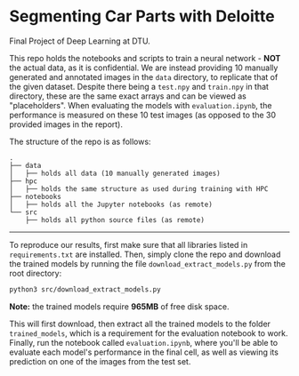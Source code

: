 # Segmenting Car Parts with Deloitte
Final Project of Deep Learning at DTU.

This repo holds the notebooks and scripts to train a neural network - **NOT** the actual data, as it is confidential. 
We are instead providing 10 manually generated and annotated images in the `data` directory, to replicate that of the given dataset. Despite there being a `test.npy` and `train.npy` in that directory, these are the same exact arrays and can be viewed as "placeholders". 
When evaluating the models with `evaluation.ipynb`, the performance is measured on these 10 test images (as opposed to the 30 provided images in the report). 

The structure of the repo is as follows:
```
.
├── data
│   ├── holds all data (10 manually generated images)
├── hpc
│   ├── holds the same structure as used during training with HPC
├── notebooks
│   ├── holds all the Jupyter notebooks (as remote)
└── src
    ├── holds all python source files (as remote)
```


***
 

To reproduce our results, first make sure that all libraries listed in `requirements.txt` are installed. Then, simply clone the repo and download the trained models by running the file `download_extract_models.py` from the root directory:
```bash
python3 src/download_extract_models.py
```
**Note:** the trained models require **965MB** of free disk space. 

This will first download, then extract all the trained models to the folder `trained_models`, which is a requirement for the evaluation notebook to work. 
Finally, run the notebook called `evaluation.ipynb`, where you'll be able to evaluate each model's performance in the final cell, as well as viewing its prediction on one of the images from the test set. 
